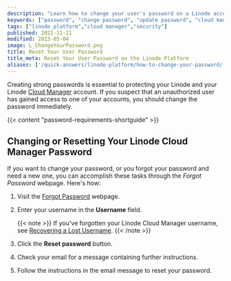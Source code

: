 ```yaml
---
description: "Learn how to change your user's password on a Linode account."
keywords: ["password", "change password", "update password", "cloud manager"]
tags: ["linode platform","cloud manager","security"]
published: 2022-11-21
modified: 2023-05-04
image: L_ChangeYourPassword.png
title: Reset Your User Password
title_meta: Reset Your User Password on the Linode Platform
aliases: ['/quick-answers/linode-platform/how-to-change-your-password/', '/guides/how-to-change-your-password/']
---
```


Creating strong passwords is essential to protecting your Linode and your Linode [Cloud Manager](http://cloud.linode.com) account. If you suspect that an unauthorized user has gained access to one of your accounts, you should change the password immediately.

{{< content "password-requirements-shortguide" >}}

## Changing or Resetting Your Linode Cloud Manager Password

If you want to change your password, or you forgot your password and need a new one, you can accomplish these tasks through the *Forgot Password* webpage. Here's how:

1.  Visit the [Forgot Password](https://login.linode.com/forgot/password) webpage.

1.  Enter your username in the **Username** field.

    {{< note >}}
    If you've forgotten your Linode Cloud Manager username, see [Recovering a Lost Username](/docs/products/platform/accounts/guides/manage-users/#recovering-a-lost-username).
    {{< /note >}}

1.  Click the **Reset password** button.

1.  Check your email for a message containing further instructions.

1.  Follow the instructions in the email message to reset your password.